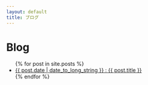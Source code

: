 ```yaml
---
layout: default
title: ブログ
---
```


# Blog

<ul>
    {% for post in site.posts %}
        <li>
            <a href="{{ post.url }}">{{ post.date | date_to_long_string }} : {{ post.title }}</a>
        </li>
    {% endfor %}
</ul>